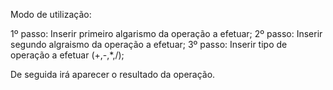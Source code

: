 Modo de utilização:

1º passo: Inserir primeiro algarismo da operação a efetuar;
2º passo: Inserir segundo algraismo da operação a efetuar;
3º passo: Inserir tipo de operação a efetuar (+,-,*,/);

De seguida irá aparecer o resultado da operação.
